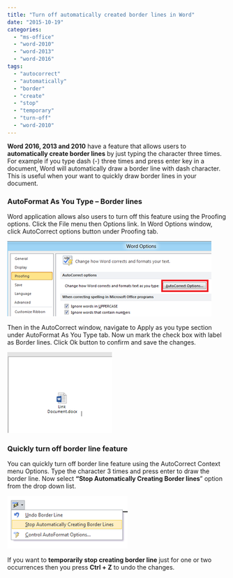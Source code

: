 ```yaml
---
title: "Turn off automatically created border lines in Word"
date: "2015-10-19"
categories: 
  - "ms-office"
  - "word-2010"
  - "word-2013"
  - "word-2016"
tags: 
  - "autocorrect"
  - "automatically"
  - "border"
  - "create"
  - "stop"
  - "temporary"
  - "turn-off"
  - "word-2010"
---
```


**Word 2016, 2013 and 2010** have a feature that allows users to **automatically create border lines** by just typing the character three times. For example if you type dash (-) three times and press enter key in a document, Word will automatically draw a border line with dash character. This is useful when your want to quickly draw border lines in your document.  

### AutoFormat As You Type – Border lines

Word application allows also users to turn off this feature using the Proofing options. Click the File menu then Options link. In Word Options window, click AutoCorrect options button under Proofing tab.

[![Word 2010 Autocorrect options](images/1_image_thumb43.png "Word 2010 Autocorrect options")](http://blogmines.com/blog/wp-content/uploads/2011/12/image43.png)

Then in the AutoCorrect window, navigate to Apply as you type section under AutoFormat As You Type tab. Now un mark the check box with label as Border lines. Click Ok button to confirm and save the changes.

[![AutoFormat As You Type Border lines](images/1_image_thumb44.png "AutoFormat As You Type Border lines")](http://blogmines.com/blog/wp-content/uploads/2011/12/image44.png)

### Quickly turn off border line feature

You can quickly turn off border line feature using the AutoCorrect Context menu Options. Type the character 3 times and press enter to draw the border line. Now select **“Stop Automatically Creating Border lines**” option from the drop down list.

[![Stop Automatically Creating Border lines](images/1_image_thumb45.png "Stop Automatically Creating Border lines")](http://blogmines.com/blog/wp-content/uploads/2011/12/image45.png)

If you want to **temporarily stop creating border line** just for one or two occurrences then you press **Ctrl + Z** to undo the changes.

